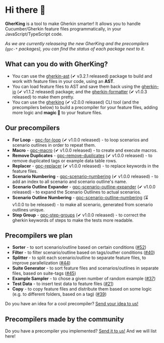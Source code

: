 # Hi there 👋

**GherKing** is a tool to make Gherkin smarter! It allows you to handle Cucumber/Gherkin feature files programmatically, in your JavaScript/TypeScript code.

*As we are currently releaseing the new GherKing and the precompilers (`gpc-*` packages), you can find the status of each package next to it.*

## What can you do with **GherKing**?

* You can use the [gherkin-ast](https://github.com/gherking/gherkin-ast) (✔ v3.2.1 released) package to build and work with feature files in your code, using an **AST**.
* You can load feature files to AST and save them back using the [gherkin-io](https://github.com/gherking/gherkin-io) (✔ v1.1.2 released) package; and the [gherkin-formatter](https://github.com/gherking/gherkin-formatter) (✔ v1.0.3 released) to make them pretty.
* You can use the [gherking](https://github.com/gherking/gherking) (✔ v2.0.0 released) CLI tool (and the precompilers below) to build a precompiler for your feature files, adding more logic and **magic 🌈** to your feature files.

## Our precompilers

* **For Loop** - [gpc-for-loop](https://github.com/gherking/gpc-for-loop) (✔ v1.0.0 released)<!-- @6ai --> - to loop scenarios and scenario outlines in order to repeat them.
* **Macro** - [gpc-macro](https://github.com/gherking/gpc-macro) (✔ v1.0.0 released)<!-- @moni --> - to create and execute macros.
* **Remove Duplicates** - [gpc-remove-duplicates](https://github.com/gherking/gpc-remove-duplicates) (✔ v1.0.0 released)<!-- @6ai --> - to remove duplicated tags or example data table rows.
* **Replacer** - [gpc-replacer](https://github.com/gherking/gpc-replacer) (✔ v1.0.0 released)<!-- @gula --> - to replace keywords in the feature files.
* **Scenario Numbering** - [gpc-scenario-numbering](https://github.com/gherking/gpc-scenario-numbering) (✔ v1.0.0 released)<!-- @balazs --> - to add an index to all scenario and scenario outline's name.
* **Scenario Outline Expander** - [gpc-scenario-outline-expander](https://github.com/gherking/gpc-scenario-outline-expander) (✔ v1.0.0 released)<!-- @balazs --> - to expand the Scenario Outlines to actual scenarios.
* **Scenario Outline Numbering** - [gpc-scenario-outline-numbering](https://github.com/gherking/gpc-scenario-outline-numbering) (⏳ v1.0.0 to be released)<!-- @juci --> - to make all scenario, generated from scenario outlines unique.
* **Step Group** - [gpc-step-groups](https://github.com/gherking/gpc-step-groups) (✔ v1.0.0 released)<!-- @juci --> - to correct the gherkin keywords of steps to make the tests more readable.

## Precompilers we plan

* **Sorter** - to sort scenario/outline based on certain conditions ([#52](https://github.com/gherking/gherking/issues/52))
* **Filter** - to filter scenario/outline based on tags/outher conditions ([#40](https://github.com/gherking/gherking/issues/40))
* **Splitter** - to split each scenario/outline to separate feature files, to improve parallelization ([#44](https://github.com/gherking/gherking/issues/44))
* **Suite Generator** - to sort feature files and scenarios/outlines in separate files, based on suite-tags ([#45](https://github.com/gherking/gherking/issues/45))
* **Example Sampler** - to chose a given number of random example ([#37](https://github.com/gherking/gherking/issues/37))
* **Test Data** - to insert test data to feature files ([#21](https://github.com/gherking/gherking/issues/21))
* **Copy** - to copy feature files and distribute them based on some logic (e.g. to different folders, based on a tag) ([#39](https://github.com/gherking/gherking/issues/39))

Do you have an idea for a cool precompiler? [Send your idea to us!](https://github.com/gherking/gherking/issues/new?assignees=judit-nahaj%2C+szikszail&labels=enhancement&template=precompiler-request.md&title=%5BGPC%5D+The+name+of+the+precompiler)

## Precompilers made by the community

Do you have a precompiler you implemented? [Send it to us!](https://github.com/gherking/gherking/issues/new?assignees=judit-nahaj%2C+szikszail&labels=enhancement&template=precompiler-request.md&title=%5BGPC%5D+New+OSS+precompiler) And we will list here!
